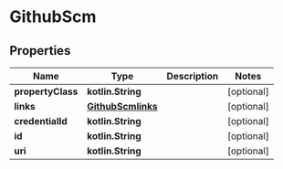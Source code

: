 
# GithubScm

## Properties
| Name | Type | Description | Notes |
| ------------ | ------------- | ------------- | ------------- |
| **propertyClass** | **kotlin.String** |  |  [optional] |
| **links** | [**GithubScmlinks**](GithubScmlinks.md) |  |  [optional] |
| **credentialId** | **kotlin.String** |  |  [optional] |
| **id** | **kotlin.String** |  |  [optional] |
| **uri** | **kotlin.String** |  |  [optional] |



